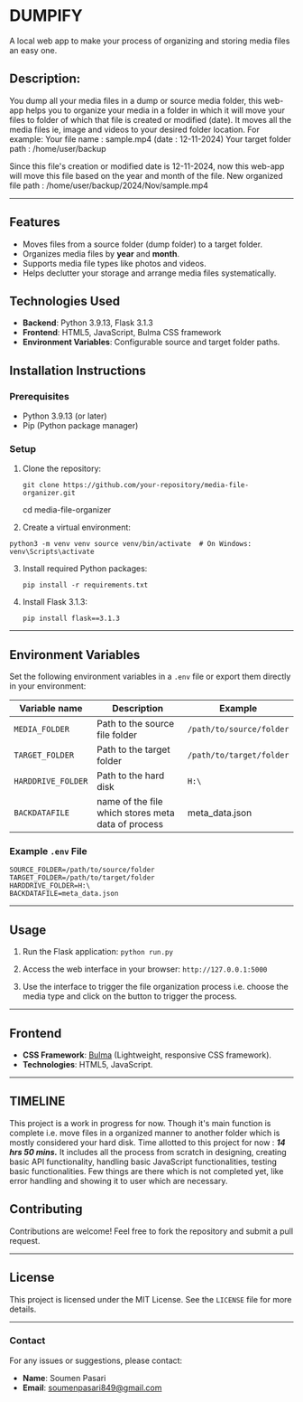 # DUMPIFY
A local web app to make your process of organizing and storing media files an easy one.

Description:
--
You dump all your media files in a dump or source media folder, this web-app helps you to organize your media in a folder in which it will move your files to folder of which that file is created or modified (date). It moves all the media files ie, image and videos to your desired folder location.
For example:
Your file name : sample.mp4 (date : 12-11-2024)
Your target folder path : /home/user/backup

Since this file's creation or modified date is 12-11-2024, now this web-app will move this file based on the year and month of the file.
New organized file path : /home/user/backup/2024/Nov/sample.mp4

---
## **Features**

-   Moves files from a source folder (dump folder) to a target folder.
-   Organizes media files by **year** and **month**.
-   Supports media file types like photos and videos.
-   Helps declutter your storage and arrange media files systematically.

## **Technologies Used**

-   **Backend**: Python 3.9.13, Flask 3.1.3
-   **Frontend**: HTML5, JavaScript, Bulma CSS framework
-   **Environment Variables**: Configurable source and target folder paths.

## **Installation Instructions**

### **Prerequisites**

-   Python 3.9.13 (or later)
-   Pip (Python package manager)

### **Setup**

1.  Clone the repository:
    
        git clone https://github.com/your-repository/media-file-organizer.git
    cd media-file-organizer

   
2.  Create a virtual environment:
    
`python3 -m venv venv
source venv/bin/activate  # On Windows: venv\Scripts\activate` 
    
3.  Install required Python packages:
    
    `pip install -r requirements.txt` 
    
4.  Install Flask 3.1.3:
    
    `pip install flask==3.1.3` 
    

----------

## **Environment Variables**

Set the following environment variables in a `.env` file or export them directly in your environment:

| Variable name |Description  | Example
|--|--|--
| `MEDIA_FOLDER` | Path to the source file folder | `/path/to/source/folder`
| `TARGET_FOLDER` | Path to the target folder| `/path/to/target/folder`
| `HARDDRIVE_FOLDER` | Path to the hard disk | `H:\`
| `BACKDATAFILE` | name of the file which stores meta data of process | meta_data.json


### **Example `.env` File**

    SOURCE_FOLDER=/path/to/source/folder
    TARGET_FOLDER=/path/to/target/folder
    HARDDRIVE_FOLDER=H:\
    BACKDATAFILE=meta_data.json

----------

## **Usage**

1.  Run the Flask application:
    `python run.py` 
    
2.  Access the web interface in your browser:
    `http://127.0.0.1:5000` 
    
3.  Use the interface to trigger the file organization process i.e. choose the media type and click on the button to trigger the process.
    

----------

## **Frontend**

-   **CSS Framework**: [Bulma](https://bulma.io/) (Lightweight, responsive CSS framework).
-   **Technologies**: HTML5, JavaScript.
----------
## TIMELINE
This project is a work in progress for now. Though it's main function is complete i.e. move files in a organized manner to another folder which is mostly considered your hard disk.
Time allotted to this project for now : ***14 hrs 50 mins.***
It includes all the process from scratch in designing, creating basic API functionality, handling basic JavaScript functionalities, testing basic functionalities.
Few things are there which is not completed yet, like error handling and showing it to user which are necessary.

## **Contributing**

Contributions are welcome! Feel free to fork the repository and submit a pull request.

----------

## **License**

This project is licensed under the MIT License. See the `LICENSE` file for more details.

----------

### **Contact**

For any issues or suggestions, please contact:

-   **Name**: Soumen Pasari
-   **Email**: soumenpasari849@gmail.com
